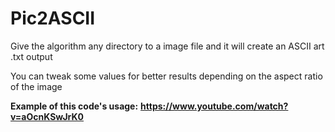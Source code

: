 Pic2ASCII
==========

Give the algorithm any directory to a image file and it will create an ASCII art .txt output

You can tweak some values for better results depending on the aspect ratio of the image 

**Example of this code's usage:** __https://www.youtube.com/watch?v=aOcnKSwJrK0__
